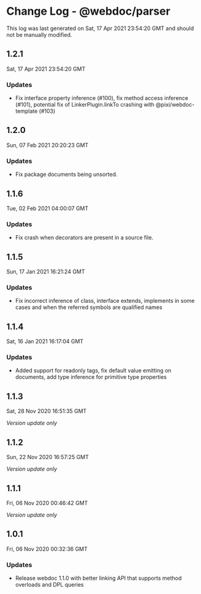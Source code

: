 # Change Log - @webdoc/parser

This log was last generated on Sat, 17 Apr 2021 23:54:20 GMT and should not be manually modified.

## 1.2.1
Sat, 17 Apr 2021 23:54:20 GMT

### Updates

- Fix interface property inference (#100), fix method access inference (#101), potential fix of LinkerPlugin.linkTo crashing with @pixi/webdoc-template (#103)

## 1.2.0
Sun, 07 Feb 2021 20:20:23 GMT

### Updates

- Fix package documents being unsorted.

## 1.1.6
Tue, 02 Feb 2021 04:00:07 GMT

### Updates

- Fix crash when decorators are present in a source file.

## 1.1.5
Sun, 17 Jan 2021 16:21:24 GMT

### Updates

- Fix incorrect inference of class, interface extends, implements in some cases and when the referred symbols are qualified names

## 1.1.4
Sat, 16 Jan 2021 16:17:04 GMT

### Updates

- Added support for readonly tags, fix default value emitting on documents, add type inference for primitive type properties

## 1.1.3
Sat, 28 Nov 2020 16:51:35 GMT

*Version update only*

## 1.1.2
Sun, 22 Nov 2020 16:57:25 GMT

*Version update only*

## 1.1.1
Fri, 06 Nov 2020 00:46:42 GMT

*Version update only*

## 1.0.1
Fri, 06 Nov 2020 00:32:36 GMT

### Updates

- Release webdoc 1.1.0 with better linking API that supports method overloads and DPL queries

